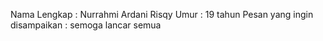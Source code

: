 Nama Lengkap : Nurrahmi Ardani Risqy
Umur : 19 tahun
Pesan yang ingin disampaikan : semoga lancar semua

